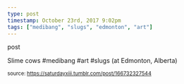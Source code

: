```yaml
---
type: post
timestamp: October 23rd, 2017 9:02pm
tags: ["medibang", "slugs", "edmonton", "art"]
---
```

post
<a href="https://www.instagram.com/p/BanW2-1HFBN/ "></a>
                                                                                          
Slime cows #medibang #art #slugs (at Edmonton, Alberta)
 
                                    
                
                
                
                
                                
<small>source: https://saturdayxiii.tumblr.com/post/166732327544</small>
